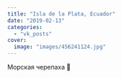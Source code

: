 ```yaml
---
title: "Isla de la Plata, Ecuador"
date: "2019-02-13"
categories: 
  - "vk_posts"
cover:
  image: "images/456241124.jpg"
---
```


Морская черепаха 🐢
